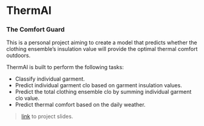 # ThermAI
### The Comfort Guard

This is a personal project aiming to create a model that predicts whether the clothing ensemble’s insulation value will provide the optimal thermal comfort outdoors.

ThermAI is built to perform the following tasks:
- Classify individual garment.
- Predict individual garment clo based on garment insulation values. 
- Predict the total clothing ensemble clo by summing individual garment clo value.
- Predict thermal comfort based on the daily weather.

> [link](https://www.canva.com/design/DAF7pOm-MWY/D6_ylIsKXVlUrCmMEZaseQ/edit?utm_content=DAF7pOm-MWY&utm_campaign=designshare&utm_medium=link2&utm_source=sharebutton) to project slides.
